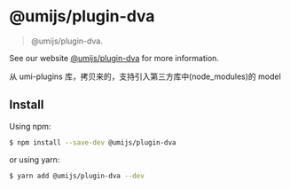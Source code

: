 # @umijs/plugin-dva

> @umijs/plugin-dva.

See our website [@umijs/plugin-dva](https://umijs.org/plugins/plugin-dva) for more information.

从 umi-plugins 库，拷贝来的，支持引入第三方库中(node_modules)的 model
## Install

Using npm:

```bash
$ npm install --save-dev @umijs/plugin-dva
```

or using yarn:

```bash
$ yarn add @umijs/plugin-dva --dev
```
